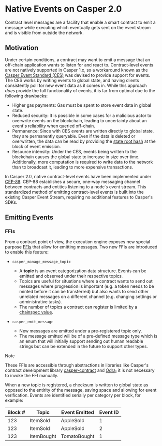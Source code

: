 # Native Events on Casper 2.0

Contract level messages are a facility that enable a smart contract to emit a message while executing which eventually gets sent on the event stream and is visible from outside the network.

## Motivation

Under certain conditions, a contract may want to emit a message that an off-chain application wants to listen for and react to. Contract-level events are not natively supported in Casper 1.x, so a workaround known as the [Casper Event Standard (CES)](https://github.com/make-software/casper-event-standard) was devised to provide support for events. The CES works by writing events to global state, and having clients consistently poll for new event data as it comes in. While this approach *does* provide the full functionality of events, it is far from optimal due to the following drawbacks:

* Higher gas payments: Gas must be spent to store event data in global state.
* Reduced security: It is possible in some cases for a malicious actor to overwrite events on the blockchain, leading to uncertainty about an event's reliability when queried off-chain.
* Permanence: Since with CES events are written directly to global state, they are permanently queryable. Even if the data is deleted or overwritten, the data can be read by providing the [state root hash](https://docs.casper.network/concepts/global-state/) at the block of event emission.
* Resource intensity: Under the CES, events being written to the blockchain causes the global state to increase in size over time. Additionally, more computation is required to write data to the network than to broadcast it, leading to more expensive transactions.

In Casper 2.0, native contract-level events have been implemented under [CEP-88](https://github.com/casper-network/ceps/blob/master/text/0088-contract-level-messages.md). CEP-88 establishes a secure, one-way messaging channel between contracts and entities listening to a node's event stream. This standardized method of emitting contract-level events is built into the existing Casper Event Stream, requiring no additional features to Casper's SDKs.

## Emitting Events

### FFIs

From a contract point of view, the execution engine exposes new special purpose [FFIs](https://en.wikipedia.org/wiki/Foreign_function_interface) that allow for emitting messages. Two new FFIs are introduced to enable this feature:

- `casper_manage_message_topic`

  * A **topic** is an event categorization data structure. Events can be emitted and observed under their respective topics.
  * Topics are useful for situations where a contract wants to send out messages where progression is important (e.g. a token needs to be minted before it can be transferred) but also wants to send other unrelated messages on a different channel (e.g. changing settings or administrative tasks).

  - The number of topics a contract can register is limited by a [chainspec value](https://github.com/casper-network/casper-node/blob/feat-2.0/resources/local/chainspec.toml.in#L323).

- `casper_emit_message`

  * New messages are emitted under a pre-registered topic only.

  - The message emitted will be of a pre-defined message type which is an enum that will initially support sending out human readable strings but can be extended in the future to support other types.

> [!NOTE]
> These FFIs are accessible through abstractions in libraries like Casper's contract development library [casper-contract](https://docs.rs/casper-contract/latest/casper_contract/) and [Odra](https://odra.dev/); it is not necessary to invoke the FFI manually.

When a new topic is registered, a checksum is written to global state as opposed to the entirity of the message, saving space and allowing for event verification. Events are identified serially per category per block, for example:

| Block # | Topic      | Event Emitted | Event ID |
| ------- | ---------- | ------------- | -------- |
| 123     | ItemSold   | AppleSold     | 1        |
| 123     | ItemSold   | AppleSold     | 2        |
| 123     | ItemBought | TomatoBought  | 1        |
